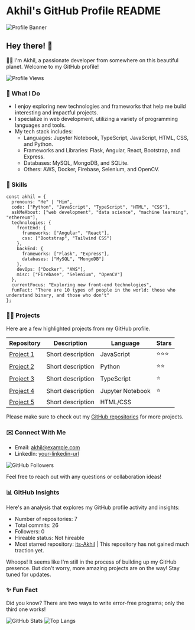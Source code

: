 # Akhil's GitHub Profile README

![Profile Banner](https://github.com/Its-Akhil/Its-Akhil/blob/main/banner.png)

## Hey there! 👋

👨‍💻 I'm Akhil, a passionate developer from somewhere on this beautiful planet. Welcome to my GitHub profile!

![Profile Views](https://komarev.com/ghpvc/?username=Its-Akhil&color=brightgreen)

### 🔭 What I Do
- I enjoy exploring new technologies and frameworks that help me build interesting and impactful projects.
- I specialize in web development, utilizing a variety of programming languages and tools.
- My tech stack includes:
  - Languages: Jupyter Notebook, TypeScript, JavaScript, HTML, CSS, and Python.
  - Frameworks and Libraries: Flask, Angular, React, Bootstrap, and Express.
  - Databases: MySQL, MongoDB, and SQLite.
  - Others: AWS, Docker, Firebase, Selenium, and OpenCV. 

### 🚀 Skills

```
const akhil = {
  pronouns: "He" | "Him",
  code: ["Python", "JavaScript", "TypeScript", "HTML", "CSS"],
  askMeAbout: ["web development", "data science", "machine learning", "ethereum"],
  technologies: {
    frontEnd: {
      frameworks: ["Angular", "React"],
      css: ["Bootstrap", "Tailwind CSS"]
    },
    backEnd: {
      frameworks: ["Flask", "Express"],
      databases: ["MySQL", "MongoDB"]
    },
    devOps: ["Docker", "AWS"],
    misc: ["Firebase", "Selenium", "OpenCV"]
  },
  currentFocus: "Exploring new front-end technologies",
  funFact: "There are 10 types of people in the world: those who understand binary, and those who don't"
};
```

### 👨‍💻 Projects

Here are a few highlighted projects from my GitHub profile.

| Repository             | Description      | Language    | Stars |
| ---------------------- | ---------------- | ----------- | ------|
| [Project 1](https://github.com/username/project1)          | Short description | JavaScript | ⭐⭐⭐ |
| [Project 2](https://github.com/username/project2)          | Short description | Python      | ⭐⭐   |
| [Project 3](https://github.com/username/project3)          | Short description | TypeScript | ⭐     |
| [Project 4](https://github.com/username/project4)          | Short description | Jupyter Notebook | ⭐ |
| [Project 5](https://github.com/username/project5)          | Short description | HTML/CSS       |   |

Please make sure to check out my [GitHub repositories](https://github.com/Its-Akhil?tab=repositories) for more projects.

### ✉️ Connect With Me

- Email: akhil@example.com
- LinkedIn: [your-linkedin-url](https://linkedin.com/in/your-linkedin-url)

![GitHub Followers](https://img.shields.io/github/followers/Its-Akhil?style=social)

Feel free to reach out with any questions or collaboration ideas!

### 📊 GitHub Insights

Here's an analysis that explores my GitHub profile activity and insights:

- Number of repositories: 7
- Total commits: 26
- Followers: 0
- Hireable status: Not hireable
- Most starred repository: [its-Akhil](https://github.com/Its-Akhil/its-Akhil) | This repository has not gained much traction yet.

Whoops! It seems like I'm still in the process of building up my GitHub presence. But don't worry, more amazing projects are on the way! Stay tuned for updates.

### ✨ Fun Fact

Did you know? There are two ways to write error-free programs; only the third one works!

![GitHub Stats](https://github-readme-stats.vercel.app/api?username=Its-Akhil&show_icons=true)
![Top Langs](https://github-readme-stats.vercel.app/api/top-langs/?username=Its-Akhil&layout=compact)
